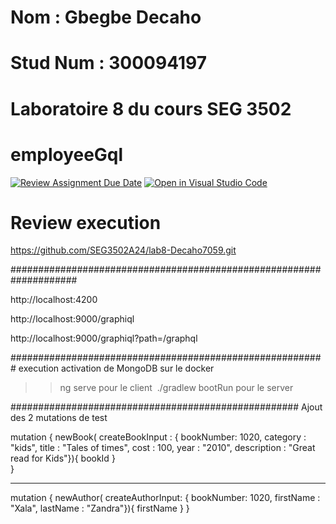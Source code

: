 # Nom : Gbegbe Decaho
# Stud Num : 300094197

# **Laboratoire 8 du cours SEG 3502**

# employeeGql

[![Review Assignment Due Date](https://classroom.github.com/assets/deadline-readme-button-22041afd0340ce965d47ae6ef1cefeee28c7c493a6346c4f15d667ab976d596c.svg)](https://classroom.github.com/a/TCK6WrAb)
[![Open in Visual Studio Code](https://classroom.github.com/assets/open-in-vscode-2e0aaae1b6195c2367325f4f02e2d04e9abb55f0b24a779b69b11b9e10269abc.svg)](https://classroom.github.com/online_ide?assignment_repo_id=17028155&assignment_repo_type=AssignmentRepo)


# Review execution
https://github.com/SEG3502A24/lab8-Decaho7059.git

####################################################################

http://localhost:4200

http://localhost:9000/graphiql

http://localhost:9000/graphiql?path=/graphql

#########################################################
execution
activation de MongoDB sur le docker 

>> ng serve pour le client
>> ./gradlew bootRun pour le server


####################################################
Ajout des 2 mutations de test

mutation {
  newBook(
    createBookInput : {
    bookNumber: 1020, 
    category : "kids",
    title : "Tales of times",
    cost : 100,
    year : "2010",
    description : "Great read for Kids"}){
    bookId
  }   
}

_____________________________________________________

mutation {
  newAuthor(
    createAuthorInput: {
      bookNumber: 1020,
      firstName : "Xala",
      lastName : "Zandra"}){
    firstName
  }
}
